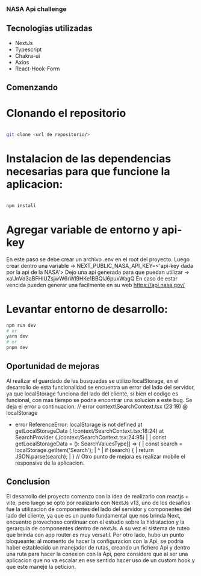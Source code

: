 ### NASA Api challenge
## Tecnologias utilizadas
- NextJs
- Typescript
- Chakra-ui
- Axios
- React-Hook-Form

## Comenzando
# Clonando el repositorio 
```bash

git clone <url de repositorio/>

```

# Instalacion de las dependencias necesarias para que funcione la aplicacion:
```bash

npm install

```
# Agregar variable de entorno y api-key 
En este paso se debe crear un archivo .env en el root del proyecto.
Luego crear dentro una variable -> NEXT_PUBLIC_NASA_API_KEY=<'api-key dada por la api de la NASA'>
Dejo una api generada para que puedan utilizar -> xaUnVd3aBFHiUZsjwW6rWI9HKe1BBQlJ6puxWagQ
En caso de estar vencida pueden generar una facilmente en su web https://api.nasa.gov/

# Levantar entorno de desarrollo:

```bash
npm run dev
# or
yarn dev
# or
pnpm dev
```
## Oportunidad de mejoras
Al realizar el guardado de las busquedas se utilizo localStorage, en el desarrollo de esta funcionalidad se encuentra un error del lado del servidor, ya que localStorage funciona del lado del cliente, si bien el codigo es funcional, con mas tiempo se podria encontrar una solucion a este bug. Se deja el error a continuacion.
// error context\SearchContext.tsx (23:19) @ localStorage
- error ReferenceError: localStorage is not defined
    at getLocalStorageData (./context/SearchContext.tsx:18:24)
    at SearchProvider (./context/SearchContext.tsx:24:95)
|
|   const getLocalStorageData = (): SearchValuesType[] => {
|     const search = localStorage.getItem('Search');
|                   ^
|     if (search) {
|       return JSON.parse(search);
|     }
//
Otro punto de mejora es realizar mobile el responsive de la aplicacion.


## Conclusion

El desarrollo del proyecto comenzo con la idea de realizarlo con reactjs + vite, pero luego se opto por realizarlo con NextJs v13, uno de los desafios fue la utilizacion de componentes del lado del servidor y componentes del lado del cliente, ya que es un punto fundamental que nos brinda Next, encuentro provechoso continuar con el estudio sobre la hidratacion y la gerarquia de componentes dentro de nextJs. A su vez el sistema de ruteo que brinda con app router es muy versatil. Por otro lado, hubo un punto bloqueante:  al momento de hacer la configuracion con la Api, se podria haber establecido un manejador de rutas, creando un fichero Api y dentro una ruta para hacer la conexion con la Api, pero considere que al ser una aplicacion que no va escalar en ese sentido hacer uso de un custom hook y que este maneje la peticion.
